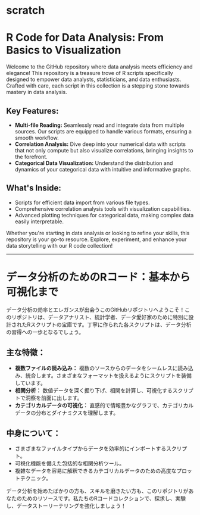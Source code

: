 # scratch

# R Code for Data Analysis: From Basics to Visualization

Welcome to the GitHub repository where data analysis meets efficiency and elegance! This repository is a treasure trove of R scripts specifically designed to empower data analysts, statisticians, and data enthusiasts. Crafted with care, each script in this collection is a stepping stone towards mastery in data analysis.

## Key Features:
- **Multi-file Reading:** Seamlessly read and integrate data from multiple sources. Our scripts are equipped to handle various formats, ensuring a smooth workflow.
- **Correlation Analysis:** Dive deep into your numerical data with scripts that not only compute but also visualize correlations, bringing insights to the forefront.
- **Categorical Data Visualization:** Understand the distribution and dynamics of your categorical data with intuitive and informative graphs.

## What's Inside:
- Scripts for efficient data import from various file types.
- Comprehensive correlation analysis tools with visualization capabilities.
- Advanced plotting techniques for categorical data, making complex data easily interpretable.

Whether you're starting in data analysis or looking to refine your skills, this repository is your go-to resource. Explore, experiment, and enhance your data storytelling with our R code collection!

---

# データ分析のためのRコード：基本から可視化まで

データ分析の効率とエレガンスが出会うこのGitHubリポジトリへようこそ！このリポジトリは、データアナリスト、統計学者、データ愛好家のために特別に設計されたRスクリプトの宝庫です。丁寧に作られた各スクリプトは、データ分析の習得への一歩となるでしょう。

## 主な特徴：
- **複数ファイルの読み込み：** 複数のソースからのデータをシームレスに読み込み、統合します。さまざまなフォーマットを扱えるようにスクリプトを装備しています。
- **相関分析：** 数値データを深く掘り下げ、相関を計算し、可視化するスクリプトで洞察を前面に出します。
- **カテゴリカルデータの可視化：** 直感的で情報豊かなグラフで、カテゴリカルデータの分布とダイナミクスを理解します。

## 中身について：
- さまざまなファイルタイプからデータを効率的にインポートするスクリプト。
- 可視化機能を備えた包括的な相関分析ツール。
- 複雑なデータを容易に解釈できるカテゴリカルデータのための高度なプロットテクニック。

データ分析を始めたばかりの方も、スキルを磨きたい方も、このリポジトリがあなたのためのリソースです。私たちのRコードコレクションで、探求し、実験し、データストーリーテリングを強化しましょう！

